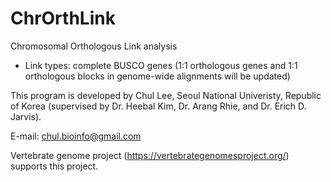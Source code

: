 # ChrOrthLink
Chromosomal Orthologous Link analysis
- Link types: complete BUSCO genes (1:1 orthologous genes and 1:1 orthologous blocks in genome-wide alignments will be updated)

This program is developed by Chul Lee, Seoul National Univeristy, Republic of Korea (supervised by Dr. Heebal Kim, Dr. Arang Rhie, and Dr. Erich D. Jarvis).

E-mail: chul.bioinfo@gmail.com

Vertebrate genome project (https://vertebrategenomesproject.org/) supports this project.
